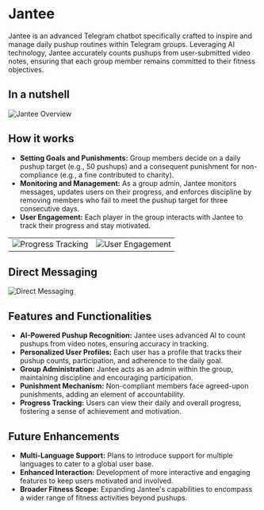 # Jantee

Jantee is an advanced Telegram chatbot specifically crafted to inspire and manage daily pushup routines within Telegram groups. Leveraging AI technology, Jantee accurately counts pushups from user-submitted video notes, ensuring that each group member remains committed to their fitness objectives.

## In a nutshell
![Jantee Overview](https://github.com/7azmi/Jantee/assets/58638184/9271930c-486e-4f71-b835-02d4a6ccdc94)

## How it works

- **Setting Goals and Punishments:** Group members decide on a daily pushup target (e.g., 50 pushups) and a consequent punishment for non-compliance (e.g., a fine contributed to charity).
- **Monitoring and Management:** As a group admin, Jantee monitors messages, updates users on their progress, and enforces discipline by removing members who fail to meet the pushup target for three consecutive days.
- **User Engagement:** Each player in the group interacts with Jantee to track their progress and stay motivated.

<table>
  <tr>
    <td><img src="https://github.com/7azmi/Lucy/assets/58638184/976319f0-4050-4d9c-83d6-b28ccc39dfbe" alt="Progress Tracking"></td>
    <td><img src="https://github.com/7azmi/Lucy/assets/58638184/0d3886c8-e3bb-491b-a4cc-7cfd900dceca" alt="User Engagement"></td>
  </tr>
</table>

## Direct Messaging
![Direct Messaging](https://github.com/7azmi/Lucy/assets/58638184/7cd9282b-270f-4494-8a3b-75440d54b4b0)

## Features and Functionalities

- **AI-Powered Pushup Recognition:** Jantee uses advanced AI to count pushups from video notes, ensuring accuracy in tracking.
- **Personalized User Profiles:** Each user has a profile that tracks their pushup counts, participation, and adherence to the daily goal.
- **Group Administration:** Jantee acts as an admin within the group, maintaining discipline and encouraging participation.
- **Punishment Mechanism:** Non-compliant members face agreed-upon punishments, adding an element of accountability.
- **Progress Tracking:** Users can view their daily and overall progress, fostering a sense of achievement and motivation.

## Future Enhancements

- **Multi-Language Support:** Plans to introduce support for multiple languages to cater to a global user base.
- **Enhanced Interaction:** Development of more interactive and engaging features to keep users motivated and involved.
- **Broader Fitness Scope:** Expanding Jantee's capabilities to encompass a wider range of fitness activities beyond pushups.

